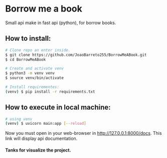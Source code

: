 # Borrow me a book
Small api make in fast api (python), for borrow books.

## How to install:
```bash
# Clone repo an enter inside.
$ git clone https://github.com/JoaoBarreto255/BorrowMeABook.git
$ cd BorrowMeABook

# Create and activate venv
$ python3 -m venv venv
$ source venv/bin/activate

# Install requirementes:
(venv) $ pip install -r requirements.txt
```
## How to execute in local machine:
``` bash
# using venv
(venv) $ uvicorn main:app [--reload]
```

Now you must open in your web-browser in http://127.0.0.1:8000/docs.
This link will display api documentation.

#### Tanks for visualize the project. 
